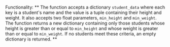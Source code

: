 Functionality: ** The function accepts a dictionary `student_data` where each key is a student's name and the value is a tuple containing their height and weight. It also accepts two float parameters, `min_height` and `min_weight`. The function returns a new dictionary containing only those students whose height is greater than or equal to `min_height` and whose weight is greater than or equal to `min_weight`. If no students meet these criteria, an empty dictionary is returned. **
